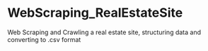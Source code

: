 # WebScraping_RealEstateSite
Web Scraping and Crawling a real estate site, structuring data and converting to .csv format

